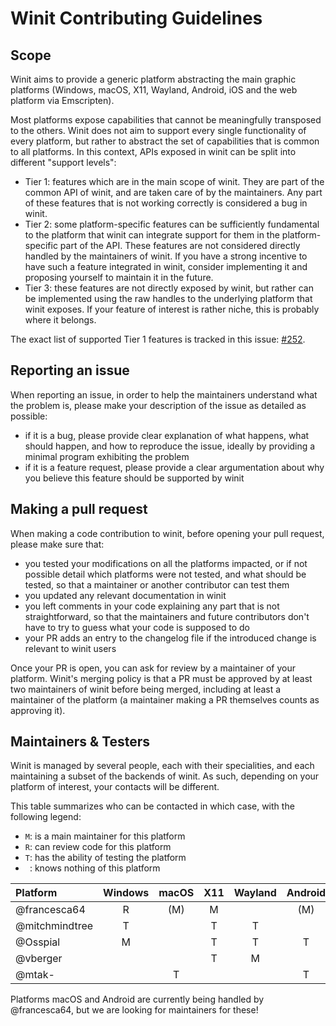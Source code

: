 # Winit Contributing Guidelines

## Scope

Winit aims to provide a generic platform abstracting the main graphic platforms (Windows, macOS, X11,
Wayland, Android, iOS and the web platform via Emscripten).

Most platforms expose capabilities that cannot be meaningfully transposed to the others. Winit does not
aim to support every single functionality of every platform, but rather to abstract the set of
capabilities that is common to all platforms. In this context, APIs exposed in winit can be split into
different "support levels":

- Tier 1: features which are in the main scope of winit. They are part of the common API of winit, and
  are taken care of by the maintainers. Any part of these features that is not working correctly is
  considered a bug in winit.
- Tier 2: some platform-specific features can be sufficiently fundamental to the platform that winit can
  integrate support for them in the platform-specific part of the API. These features are not considered
  directly handled by the maintainers of winit. If you have a strong incentive to have such a feature
  integrated in winit, consider implementing it and proposing yourself to maintain it in the future.
- Tier 3: these features are not directly exposed by winit, but rather can be implemented using the
  raw handles to the underlying platform that winit exposes. If your feature of interest is rather
  niche, this is probably where it belongs.

The exact list of supported Tier 1 features is tracked in this issue:
[#252](https://github.com/tomaka/winit/issues/252).

## Reporting an issue

When reporting an issue, in order to help the maintainers understand what the problem is, please make 
your description of the issue as detailed as possible:

- if it is a bug, please provide clear explanation of what happens, what should happen, and how to
  reproduce the issue, ideally by providing a minimal program exhibiting the problem
- if it is a feature request, please provide a clear argumentation about why you believe this feature
  should be supported by winit

## Making a pull request

When making a code contribution to winit, before opening your pull request, please make sure that:

- you tested your modifications on all the platforms impacted, or if not possible detail which platforms
  were not tested, and what should be tested, so that a maintainer or another contributor can test them
- you updated any relevant documentation in winit
- you left comments in your code explaining any part that is not straightforward, so that the 
  maintainers and future contributors don't have to try to guess what your code is supposed to do
- your PR adds an entry to the changelog file if the introduced change is relevant to winit users

Once your PR is open, you can ask for review by a maintainer of your platform. Winit's merging policy
is that a PR must be approved by at least two maintainers of winit before being merged, including
at least a maintainer of the platform (a maintainer making a PR themselves counts as approving it).

## Maintainers & Testers

Winit is managed by several people, each with their specialities, and each maintaining a subset of the
backends of winit. As such, depending on your platform of interest, your contacts will be different.

This table summarizes who can be contacted in which case, with the following legend:

- `M`: is a main maintainer for this platform
- `R`: can review code for this platform
- `T`: has the ability of testing the platform
- ` `: knows nothing of this platform

| Platform | Windows | macOS | X11 | Wayland | Android | iOS | Emscripten |
| :--- | :---: | :---: | :---: | :---: | :---: | :---: | :---: |
| @francesca64 | R | (M) | M |  | (M) | R | |
| @mitchmindtree | T |  | T | T |  |  |  |
| @Osspial | M |  | T | T | T |  | T |
| @vberger |  |  | T | M |  |  |  |
| @mtak- |  | T |  |  | T | M |  |

Platforms macOS and Android are currently being handled by @francesca64, but we are looking for
maintainers for these!
